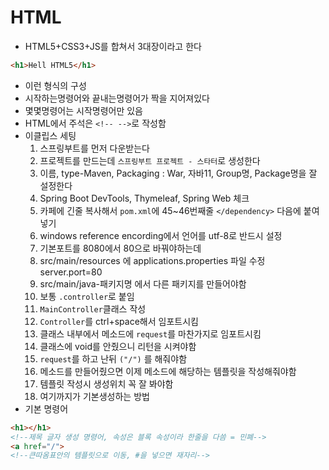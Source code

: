 # HTML
- HTML5+CSS3+JS를 합쳐서 3대장이라고 한다
```HTML
<h1>Hell HTML5</h1>
```
- 이런 형식의 구성
- 시작하는명령어와 끝내는명령어가 짝을 지어져있다
- 몇몇명령어는 시작명령어만 있음
- HTML에서 주석은 `<!-- -->`로 작성함
- 이클립스 세팅
  1. 스프링부트를 먼저 다운받는다
  2. 프로젝트를 만드는데 `스프링부트 프로젝트 - 스타터`로 생성한다
  3. 이름, type-Maven, Packaging : War, 자바11, Group명, Package명을 잘 설정한다
  4. Spring Boot DevTools, Thymeleaf, Spring Web 체크
  5. 카페에 긴줄 복사해서 `pom.xml`에 45~46번째줄 `</dependency>` 다음에 붙여넣기
  6. windows reference encording에서 언어를 utf-8로 반드시 설정
  7. 기본포트를 8080에서 80으로 바꿔야하는데
  8. src/main/resources 에 applications.properties 파일 수정 server.port=80
  9. src/main/java-패키지명 에서 다른 패키지를 만들어야함
  10. 보통 `.controller`로 붙임
  11. `MainController`클래스 작성
  12. `Controller`를 ctrl+space해서 임포트시킴
  13. 클래스 내부에서 메소드에 `request`를 마찬가지로 임포트시킴
  14. 클래스에 void를 안줬으니 리턴을 시켜야함
  15. `request`를 하고 난뒤 `("/")` 를 해줘야함
  16. 메소드를 만들어줬으면 이제 메소드에 해당하는 템플릿을 작성해줘야함
  17. 템플릿 작성시 생성위치 꼭 잘 봐야함
  18. 여기까지가 기본생성하는 방법
- 기본 명령어
```HTML
<h1></h1>
<!--제목 글자 생성 명령어, 속성은 블록 속성이라 한줄을 다씀 = 민폐-->
<a href="/">
<!--큰따옴표안의 템플릿으로 이동, #을 넣으면 재자리-->
```